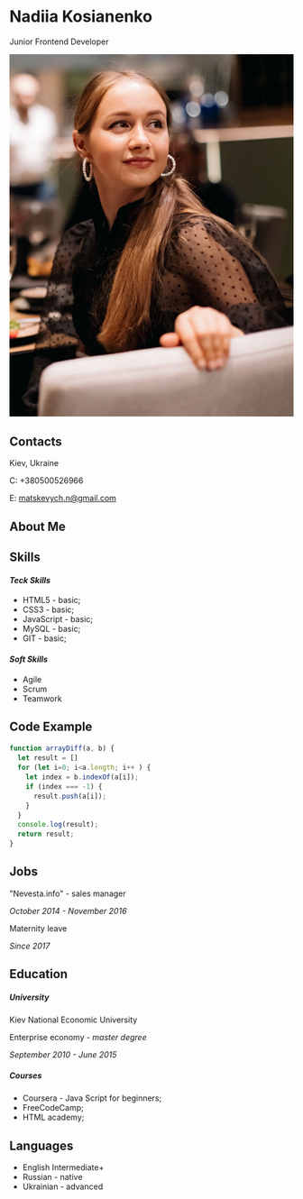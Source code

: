 # Nadiia Kosianenko

Junior Frontend Developer

![image](./nadiia.png)
## Contacts

Kiev, Ukraine 

C: +380500526966

E: matskevych.n@gmail.com

## About Me



## Skills
#### *Teck Skills*
* HTML5 - basic;
* CSS3 - basic;
* JavaScript - basic;
* MySQL - basic;
* GIT - basic;

#### *Soft Skills*
* Agile
* Scrum
* Teamwork

## Code Example 

```javascript
function arrayDiff(a, b) {
  let result = []
  for (let i=0; i<a.length; i++ ) {
    let index = b.indexOf(a[i]);
    if (index === -1) {
      result.push(a[i]);
    }
  }
  console.log(result);
  return result;
}
```

## Jobs
"Nevesta.info" - sales manager 

*October 2014 - November 2016*

Maternity leave

*Since 2017*

## Education
##### *University*
Kiev National Economic University 

Enterprise economy - *master degree*

*September 2010 - June 2015*

##### *Courses*
* Coursera - Java Script for beginners;
* FreeCodeCamp;
* HTML academy;

## Languages
* English Intermediate+
* Russian - native
* Ukrainian - advanced 